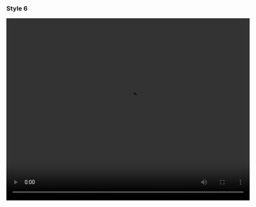 ### Style 6

<video width="640" height="480" controls>
  <source src="../../assets/DigitalClock-style6.mp4" type="video/mp4">
</video>
